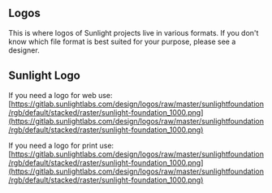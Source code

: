 ## Logos

This is where logos of Sunlight projects live in various formats. If you don't know which file format is best suited for your purpose, please see a designer.

## Sunlight Logo

If you need a logo for web use: [https://gitlab.sunlightlabs.com/design/logos/raw/master/sunlightfoundation/rgb/default/stacked/raster/sunlight-foundation_1000.png](https://gitlab.sunlightlabs.com/design/logos/raw/master/sunlightfoundation/rgb/default/stacked/raster/sunlight-foundation_1000.png)

If you need a logo for print use: [https://gitlab.sunlightlabs.com/design/logos/raw/master/sunlightfoundation/rgb/default/stacked/raster/sunlight-foundation_1000.png](https://gitlab.sunlightlabs.com/design/logos/raw/master/sunlightfoundation/rgb/default/stacked/raster/sunlight-foundation_1000.png)